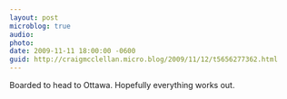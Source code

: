 ```yaml
---
layout: post
microblog: true
audio: 
photo: 
date: 2009-11-11 18:00:00 -0600
guid: http://craigmcclellan.micro.blog/2009/11/12/t5656277362.html
---
```

Boarded to head to Ottawa. Hopefully everything works out.
